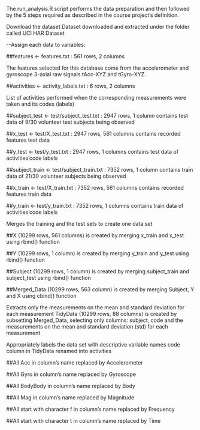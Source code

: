 
The run_analysis.R script performs the data preparation and then followed by the 5 steps required as described in the course project’s definition.

Download the dataset
Dataset downloaded and extracted under the folder called UCI HAR Dataset


--Assign each data to variables:

##features <- features.txt : 561 rows, 2 columns 

The features selected for this database come from the accelerometer and gyroscope 3-axial raw signals tAcc-XYZ and tGyro-XYZ.

##activities <- activity_labels.txt : 6 rows, 2 columns 

List of activities performed when the corresponding measurements were taken and its codes (labels)

##subject_test <- test/subject_test.txt : 2947 rows, 1 column 
contains test data of 9/30 volunteer test subjects being observed

##x_test <- test/X_test.txt : 2947 rows, 561 columns 
contains recorded features test data

##y_test <- test/y_test.txt : 2947 rows, 1 columns 
contains test data of activities’code labels

##subject_train <- test/subject_train.txt : 7352 rows, 1 column 
contains train data of 21/30 volunteer subjects being observed

##x_train <- test/X_train.txt : 7352 rows, 561 columns 
contains recorded features train data

##y_train <- test/y_train.txt : 7352 rows, 1 columns 
contains train data of activities’code labels

Merges the training and the test sets to create one data set

##X (10299 rows, 561 columns) is created by merging x_train and x_test using rbind() function

##Y (10299 rows, 1 column) is created by merging y_train and y_test using rbind() function

##Subject (10299 rows, 1 column) is created by merging subject_train and subject_test using rbind() function

##Merged_Data (10299 rows, 563 column) is created by merging Subject, Y and X using cbind() function

Extracts only the measurements on the mean and standard deviation for each measurement
TidyData (10299 rows, 88 columns) is created by subsetting Merged_Data, selecting only columns: subject, code and the measurements on the mean and standard deviation (std) for each measurement

Appropriately labels the data set with descriptive variable names
code column in TidyData renamed into activities

##All Acc in column’s name replaced by Accelerometer

##All Gyro in column’s name replaced by Gyroscope

##All BodyBody in column’s name replaced by Body

##All Mag in column’s name replaced by Magnitude

##All start with character f in column’s name replaced by Frequency

##All start with character t in column’s name replaced by Time

